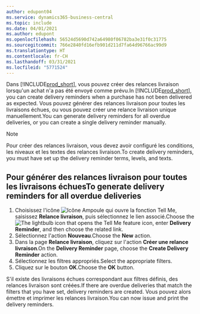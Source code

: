 ```yaml
---
author: edupont04
ms.service: dynamics365-business-central
ms.topic: include
ms.date: 04/01/2021
ms.author: edupont
ms.openlocfilehash: 56524d5690d742a64980f06782ba3e31f0c31775
ms.sourcegitcommit: 766e2840fd16efb901d211d7fa64d96766ac99d9
ms.translationtype: HT
ms.contentlocale: fr-CH
ms.lasthandoff: 03/31/2021
ms.locfileid: "5771524"
---
```

<span data-ttu-id="542a4-101">Dans [!INCLUDE[prod_short](../../../includes/prod_short.md)], vous pouvez créer des relances livraison lorsqu'un achat n'a pas été envoyé comme prévu.</span><span class="sxs-lookup"><span data-stu-id="542a4-101">In [!INCLUDE[prod_short](../../../includes/prod_short.md)], you can create delivery reminders when a purchase has not been delivered as expected.</span></span> <span data-ttu-id="542a4-102">Vous pouvez générer des relances livraison pour toutes les livraisons échues, ou vous pouvez créer une relance livraison unique manuellement.</span><span class="sxs-lookup"><span data-stu-id="542a4-102">You can generate delivery reminders for all overdue deliveries, or you can create a single delivery reminder manually.</span></span>  

> [!NOTE]  
> <span data-ttu-id="542a4-103">Pour créer des relances livraison, vous devez avoir configuré les conditions, les niveaux et les textes des relances livraison.</span><span class="sxs-lookup"><span data-stu-id="542a4-103">To create delivery reminders, you must have set up the delivery reminder terms, levels, and texts.</span></span>  

## <a name="to-generate-delivery-reminders-for-all-overdue-deliveries"></a><span data-ttu-id="542a4-104">Pour générer des relances livraison pour toutes les livraisons échues</span><span class="sxs-lookup"><span data-stu-id="542a4-104">To generate delivery reminders for all overdue deliveries</span></span>  

1. <span data-ttu-id="542a4-105">Choisissez l'icône ![Icône Ampoule qui ouvre la fonction Tell Me](../../../media/ui-search/search_small.png "Dites-moi ce que vous voulez faire"), saisissez **Relance livraison**, puis sélectionnez le lien associé.</span><span class="sxs-lookup"><span data-stu-id="542a4-105">Choose the ![The lightbulb icon that opens the Tell Me feature](../../../media/ui-search/search_small.png "Tell me what you want to do") icon, enter **Delivery Reminder**, and then choose the related link.</span></span>  
2. <span data-ttu-id="542a4-106">Sélectionnez l'action **Nouveau**.</span><span class="sxs-lookup"><span data-stu-id="542a4-106">Choose the **New** action.</span></span>  
3. <span data-ttu-id="542a4-107">Dans la page **Relance livraison**, cliquez sur l'action **Créer une relance livraison**.</span><span class="sxs-lookup"><span data-stu-id="542a4-107">On the **Delivery Reminder** page, choose the **Create Delivery Reminder** action.</span></span>  
4. <span data-ttu-id="542a4-108">Sélectionnez les filtres appropriés.</span><span class="sxs-lookup"><span data-stu-id="542a4-108">Select the appropriate filters.</span></span>  
5. <span data-ttu-id="542a4-109">Cliquez sur le bouton **OK**.</span><span class="sxs-lookup"><span data-stu-id="542a4-109">Choose the **OK** button.</span></span>  

<span data-ttu-id="542a4-110">S'il existe des livraisons échues correspondant aux filtres définis, des relances livraison sont créées.</span><span class="sxs-lookup"><span data-stu-id="542a4-110">If there are overdue deliveries that match the filters that you have set, delivery reminders are created.</span></span> <span data-ttu-id="542a4-111">Vous pouvez alors émettre et imprimer les relances livraison.</span><span class="sxs-lookup"><span data-stu-id="542a4-111">You can now issue and print the delivery reminders.</span></span>  
